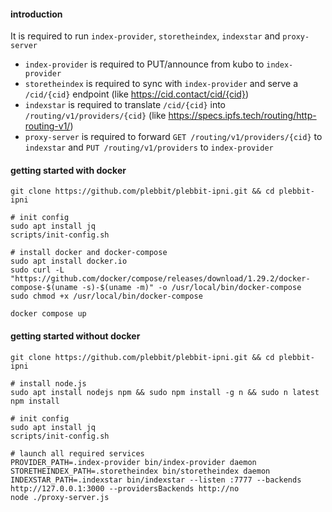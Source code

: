 #### introduction

It is required to run `index-provider`, `storetheindex`, `indexstar` and `proxy-server`

- `index-provider` is required to PUT/announce from kubo to `index-provider`
- `storetheindex` is required to sync with `index-provider` and serve a `/cid/{cid}` endpoint (like https://cid.contact/cid/{cid})
- `indexstar` is required to translate `/cid/{cid}` into `/routing/v1/providers/{cid}` (like https://specs.ipfs.tech/routing/http-routing-v1/)
- `proxy-server` is required to forward `GET /routing/v1/providers/{cid}` to `indexstar` and `PUT /routing/v1/providers` to `index-provider` 

#### getting started with docker
```
git clone https://github.com/plebbit/plebbit-ipni.git && cd plebbit-ipni

# init config
sudo apt install jq
scripts/init-config.sh

# install docker and docker-compose
sudo apt install docker.io
sudo curl -L "https://github.com/docker/compose/releases/download/1.29.2/docker-compose-$(uname -s)-$(uname -m)" -o /usr/local/bin/docker-compose
sudo chmod +x /usr/local/bin/docker-compose

docker compose up
```

#### getting started without docker
```
git clone https://github.com/plebbit/plebbit-ipni.git && cd plebbit-ipni

# install node.js
sudo apt install nodejs npm && sudo npm install -g n && sudo n latest
npm install

# init config
sudo apt install jq
scripts/init-config.sh

# launch all required services
PROVIDER_PATH=.index-provider bin/index-provider daemon
STORETHEINDEX_PATH=.storetheindex bin/storetheindex daemon
INDEXSTAR_PATH=.indexstar bin/indexstar --listen :7777 --backends http://127.0.0.1:3000 --providersBackends http://no
node ./proxy-server.js
```
